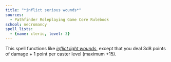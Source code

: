 ```yaml
---
title: "*inflict serious wounds*"
sources:
  - Pathfinder Roleplaying Game Core Rulebook
school: necromancy
spell_lists:
  - {name: cleric, level: 3}
---
```


This spell functions like [*inflict light wounds*](/spells/inflict-light-wounds/), except that you deal 3d8 points of damage + 1 point per caster level (maximum +15).

